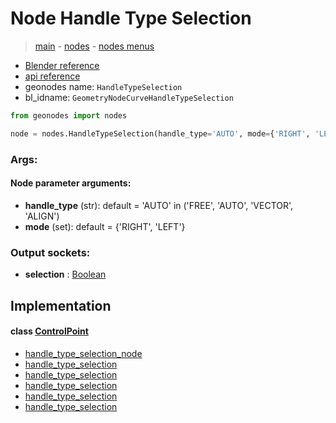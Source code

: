 # Node Handle Type Selection

> [main](../structure.md) - [nodes](nodes.md) - [nodes menus](nodes_menus.md)

- [Blender reference](https://docs.blender.org/manual/en/latest/modeling/geometry_nodes/curve/handle_type_selection.html)
- [api reference](https://docs.blender.org/api/current/bpy.types.GeometryNodeCurveHandleTypeSelection.html)
- geonodes name: `HandleTypeSelection`
- bl_idname: `GeometryNodeCurveHandleTypeSelection`

```python
from geonodes import nodes

node = nodes.HandleTypeSelection(handle_type='AUTO', mode={'RIGHT', 'LEFT'})
```

### Args:

#### Node parameter arguments:

- **handle_type** (str): default = 'AUTO' in ('FREE', 'AUTO', 'VECTOR', 'ALIGN')
- **mode** (set): default = {'RIGHT', 'LEFT'}

### Output sockets:

- **selection** : [Boolean](Boolean.md)

## Implementation

#### class [ControlPoint](ControlPoint.md)

 - [handle_type_selection_node](ControlPoint.md#handle_type_selection_node)
 - [handle_type_selection](ControlPoint.md#handle_type_selection)
 - [handle_type_selection](ControlPoint.md#handle_type_selection)
 - [handle_type_selection](ControlPoint.md#handle_type_selection)
 - [handle_type_selection](ControlPoint.md#handle_type_selection)
 - [handle_type_selection](ControlPoint.md#handle_type_selection)
